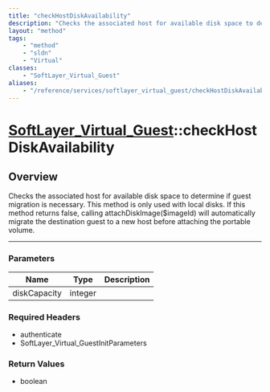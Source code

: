 ```yaml
---
title: "checkHostDiskAvailability"
description: "Checks the associated host for available disk space to determine if guest migration is necessary. This method is only us... "
layout: "method"
tags:
    - "method"
    - "sldn"
    - "Virtual"
classes:
    - "SoftLayer_Virtual_Guest"
aliases:
    - "/reference/services/softlayer_virtual_guest/checkHostDiskAvailability"
---
```

# [SoftLayer_Virtual_Guest](/reference/services/SoftLayer_Virtual_Guest)::checkHostDiskAvailability




## Overview 
Checks the associated host for available disk space to determine if guest migration is necessary. This method is only used with local disks. If this method returns false, calling attachDiskImage($imageId) will automatically migrate the destination guest to a new host before attaching the portable volume. 

-----

### Parameters 
|Name | Type | Description |
| --- | --- | --- |
|diskCapacity| integer| |


### Required Headers
* authenticate
* SoftLayer_Virtual_GuestInitParameters


### Return Values
* boolean




